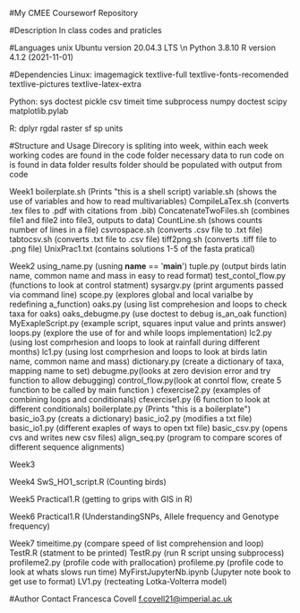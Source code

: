 #My CMEE Courseworf Repository

#Description 
In class codes and praticles 

#Languages
unix Ubuntu version 20.04.3 LTS \n
Python 3.8.10
R version 4.1.2 (2021-11-01)
 
#Dependencies
Linux:
imagemagick
textlive-full
textlive-fonts-recomended
textlive-pictures
textlive-latex-extra

Python:
sys
doctest
pickle
csv
timeit
time
subprocess
numpy
doctest
scipy
matplotlib.pylab

R:
dplyr
rgdal
raster
sf
sp
units


#Structure and Usage
Direcory is spliting into week, within each week working codes are found in the code folder
necessary data to run code on is found in data folder
results folder should be populated with output from code

Week1
boilerplate.sh (Prints "this is a shell script)
variable.sh (shows the use of variables and how to read multivariables)
CompileLaTex.sh (converts .tex files to .pdf with citations from .bib)
ConcatenateTwoFiles.sh (combines file1 and file2 into file3, outputs to data)
CountLine.sh (shows counts number of lines in a file)
csvrospace.sh (converts .csv file to .txt file)
tabtocsv.sh (converts .txt file to .csv file)
tiff2png.sh (converts .tiff file to .png file)
UnixPrac1.txt (contains solutions 1-5 of the fasta pratical)

Week2
using_name.py (usning __name__ == '__main__')
tuple.py (output birds latin name, common name and mass in easy to read format)
test_contol_flow.py (functions to look at control statment)
sysargv.py (print arguments passed via command line)
scope.py (explores global and local varialbe by redefining a_function)
oaks.py (using list comprehesion and loops to check taxa for oaks)
oaks_debugme.py (use doctest to debug is_an_oak function)
MyExapleScript.py (example script, squares input value and prints answer)
loops.py (explore the use of for and while loops implementation)
lc2.py (using lost comprhesion and loops to look at rainfall during different months)
lc1.py (using lost comprhesion and loops to look at birds latin name, common name and mass)
dictionary.py (create a dictionary of taxa, mapping name to set)
debugme.py(looks at zero devision error and try function to allow debugging)
control_flow.py(look at conrtol flow, create 5 function to be called by main function )
cfexercise2.py (examples of combining loops and conditionals)
cfexercise1.py (6 function to look at different conditionals)
boilerplate.py (Prints "this is a boilerplate")
basic_io3.py (creats a dictionary)
basic_io2.py (modifies a txt file)
basic_io1.py (different exaples of ways to open txt file)
basic_csv.py (opens cvs and writes new csv files)
align_seq.py (program to compare scores of different sequence alignments)

Week3

Week4
SwS_HO1_script.R (Counting birds)

Week5
Practical1.R (getting to grips with GIS in R)

Week6
Practical1.R (UnderstandingSNPs, Allele frequency and Genotype frequency)

Week7
timeitime.py (compare speed of list comprehension and loop)
TestR.R (statment to be printed)
TestR.py (run R script unsing subprocess)
profileme2.py (profile code with prallocation)
profileme.py (profile code to look at whats slows run time)
MyFirstJupyterNb.ipynb (Jupyter note book to get use to format)
LV1.py (recteating Lotka-Volterra model)

#Author Contact
Francesca Covell
f.covell21@imperial.ac.uk
